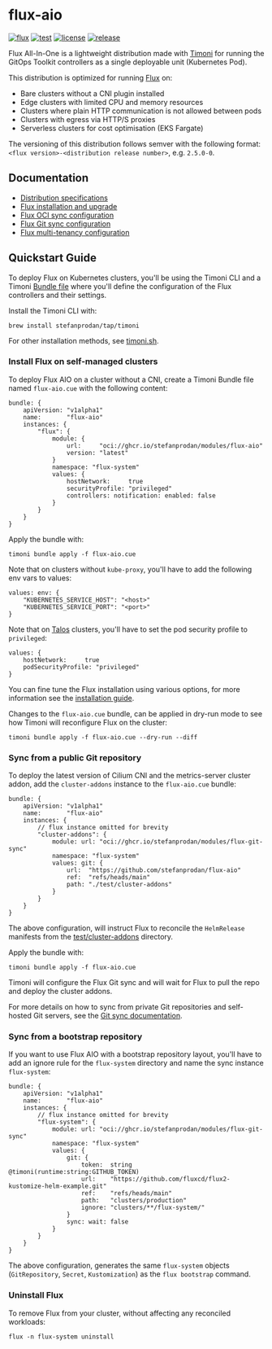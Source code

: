 # flux-aio

[![flux](https://img.shields.io/badge/flux-v2.5.0-9cf)](https://fluxcd.io)
[![test](https://github.com/stefanprodan/flux-aio/workflows/test/badge.svg)](https://github.com/stefanprodan/flux-aio/actions)
[![license](https://img.shields.io/github/license/stefanprodan/flux-aio.svg)](https://github.com/stefanprodan/flux-aio/blob/main/LICENSE)
[![release](https://img.shields.io/github/release/stefanprodan/flux-aio/all.svg)](https://github.com/stefanprodan/flux-aio/releases)

Flux All-In-One is a lightweight distribution made
with [Timoni](https://timoni.sh) for running the GitOps Toolkit controllers as a
single deployable unit (Kubernetes Pod).

This distribution is optimized for running [Flux](https://fluxcd.io) on:

- Bare clusters without a CNI plugin installed
- Edge clusters with limited CPU and memory resources
- Clusters where plain HTTP communication is not allowed between pods
- Clusters with egress via HTTP/S proxies
- Serverless clusters for cost optimisation (EKS Fargate)

The versioning of this distribution follows semver with the following format:
`<flux version>-<distribution release number>`, e.g. `2.5.0-0`.

## Documentation

- [Distribution specifications](https://timoni.sh/flux-aio/#specifications)
- [Flux installation and upgrade](https://timoni.sh/flux-aio/#flux-installation)
- [Flux OCI sync configuration](https://timoni.sh/flux-aio/#flux-oci-sync-configuration)
- [Flux Git sync configuration](https://timoni.sh/flux-aio/#flux-git-sync-configuration)
- [Flux multi-tenancy configuration](https://timoni.sh/flux-aio/#flux-multi-tenancy-configuration)

## Quickstart Guide

To deploy Flux on Kubernetes clusters, you'll be using
the Timoni CLI and a Timoni [Bundle file](https://timoni.sh/bundle/)
where you'll define the configuration of the Flux controllers and their settings.

Install the Timoni CLI with:

```shell
brew install stefanprodan/tap/timoni
```

For other installation methods,
see [timoni.sh](https://timoni.sh/install/).

### Install Flux on self-managed clusters

To deploy Flux AIO on a cluster without a CNI, create a Timoni Bundle file
named `flux-aio.cue` with the following content:

```cue
bundle: {
	apiVersion: "v1alpha1"
	name:       "flux-aio"
	instances: {
		"flux": {
			module: {
				url:     "oci://ghcr.io/stefanprodan/modules/flux-aio"
				version: "latest"
			}
			namespace: "flux-system"
			values: {
				hostNetwork:     true
				securityProfile: "privileged"
				controllers: notification: enabled: false
			}
		}
	}
}

```

Apply the bundle with:

```shell
timoni bundle apply -f flux-aio.cue
```

Note that on clusters without `kube-proxy`, you'll have to add the following env vars to values:

```cue
values: env: {
	"KUBERNETES_SERVICE_HOST": "<host>"
	"KUBERNETES_SERVICE_PORT": "<port>"
}
```

Note that on [Talos](https://github.com/siderolabs/talos) clusters, you'll have to set the pod security profile to
`privileged`:

```cue
values: {
	hostNetwork:     true
	podSecurityProfile: "privileged"
}
```

You can fine tune the Flux installation using various options, for more information see
the [installation guide](https://timoni.sh/flux-aio/#flux-installation).

Changes to the `flux-aio.cue` bundle, can be applied in dry-run mode
to see how Timoni will reconfigure Flux on the cluster:

```shell
timoni bundle apply -f flux-aio.cue --dry-run --diff
```

### Sync from a public Git repository

To deploy the latest version of Cilium CNI and the metrics-server cluster addon,
add the `cluster-addons` instance to the `flux-aio.cue` bundle:

```cue
bundle: {
	apiVersion: "v1alpha1"
	name:       "flux-aio"
	instances: {
		// flux instance omitted for brevity
		"cluster-addons": {
			module: url: "oci://ghcr.io/stefanprodan/modules/flux-git-sync"
			namespace: "flux-system"
			values: git: {
				url:  "https://github.com/stefanprodan/flux-aio"
				ref:  "refs/heads/main"
				path: "./test/cluster-addons"
			}
		}
	}
}
```

The above configuration, will instruct Flux to reconcile the `HelmRelease` manifests
from the [test/cluster-addons](/test/cluster-addons) directory.

Apply the bundle with:

```shell
timoni bundle apply -f flux-aio.cue
```

Timoni will configure the Flux Git sync and will wait for Flux to pull the repo and
deploy the cluster addons.

For more details on how to sync from private Git repositories and self-hosted Git servers,
see the [Git sync documentation](https://timoni.sh/flux-aio/#flux-git-sync-configuration).

### Sync from a bootstrap repository

If you want to use Flux AIO with a bootstrap repository layout, you'll have to add an ignore
rule for the `flux-system` directory and name the sync instance `flux-system`:

```cue
bundle: {
	apiVersion: "v1alpha1"
	name:       "flux-aio"
	instances: {
		// flux instance omitted for brevity
		"flux-system": {
			module: url: "oci://ghcr.io/stefanprodan/modules/flux-git-sync"
			namespace: "flux-system"
			values: {
				git: {
					token:  string @timoni(runtime:string:GITHUB_TOKEN)
					url:    "https://github.com/fluxcd/flux2-kustomize-helm-example.git"
					ref:    "refs/heads/main"
					path:   "clusters/production"
					ignore: "clusters/**/flux-system/"
				}
				sync: wait: false
			}
		}
	}
}
```

The above configuration, generates the same `flux-system` objects (`GitRepository`, `Secret`, `Kustomization`)
as the `flux bootstrap` command.

### Uninstall Flux

To remove Flux from your cluster, without affecting any reconciled workloads:

```shell
flux -n flux-system uninstall
```
